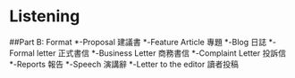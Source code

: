 # Listening
##Part B: Format
*-Proposal 建議書
*-Feature Article 專題
*-Blog 日誌
*-Formal letter 正式書信
*-Business Letter 商務書信
*-Complaint Letter 投訴信
*-Reports 報告
*-Speech 演講辭
*-Letter to the editor 讀者投稿
